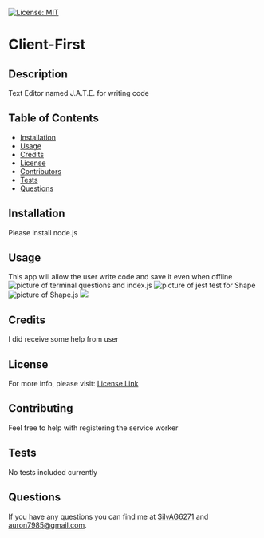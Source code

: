 
  [![License: MIT](https://img.shields.io/badge/License-MIT-yellow.svg)](https://opensource.org/licenses/MIT)

# Client-First


## Description
Text Editor named J.A.T.E. for writing code

## Table of Contents
- [Installation](#Installation)
- [Usage](#Usage)
- [Credits](#Credits)
- [License](#License)
- [Contributors](#Contributing)
- [Tests](#Tests)
- [Questions](#Questions)

## Installation
Please install node.js 
  
## Usage 
This app will allow the user write code and save it even when offline
![picture of terminal questions and index.js ](media/LogoIndex.png)
![picture of jest test for Shape ](media/ShapeTest.png)
![picture of Shape.js ](media/Shape.png)
![](media\LogoBuildUpdated.gif)



## Credits
I did receive some help from user  


## License 
For more info, please visit: [License Link](https://opensource.org/licenses/MIT)


## Contributing
Feel free to help with registering the service worker

## Tests 
No tests included currently

## Questions 
If you have any questions you can find me at [SilvAG6271](https://github.com/SilvAG6271) and <a href="mailto:auron7985@gmail.com">auron7985@gmail.com</a>.

